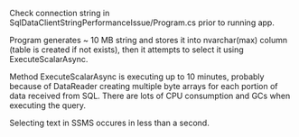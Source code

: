 Check connection string in SqlDataClientStringPerformanceIssue/Program.cs prior to running app.

Program generates ~ 10 MB string and stores it into nvarchar(max) column (table is created if not exists), then it attempts to select it using ExecuteScalarAsync.

Method ExecuteScalarAsync is executing up to 10 minutes, probably because of DataReader creating multiple byte arrays for each portion of data received from SQL. There are lots of CPU consumption and GCs when executing the query.

Selecting text in SSMS occures in less than a second.
